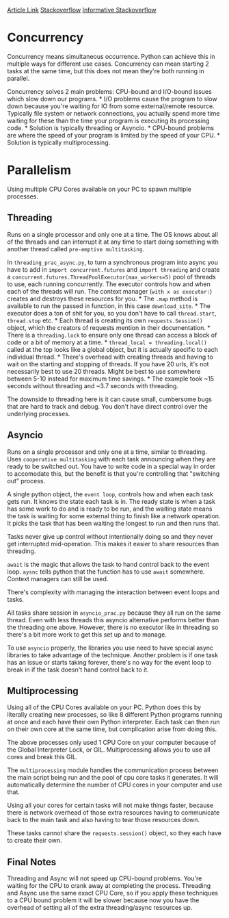 [Article Link](https://realpython.com/python-concurrency/)
[Stackoverflow](https://stackoverflow.com/questions/27435284/multiprocessing-vs-multithreading-vs-asyncio)
[Informative Stackoverflow](https://stackoverflow.com/questions/60236745/is-it-true-that-in-multiprocessing-each-process-gets-its-own-gil-in-cpython-h)

# Concurrency
Concurrency means simultaneous occurrence.  Python can achieve this in multiple ways for different use cases.  Concurrency can mean starting 2 tasks at the same time, but this does not mean they're both running in parallel.

Concurrency solves 2 main problems: CPU-bound and I/O-bound issues which slow down our programs.
    * I/O problems cause the program to slow down because you're waiting for IO from some external/remote resource.  Typically file system or network connections, you actually spend more time waiting for these than the time your program is executing its processing code.
      * Solution is typically threading or Asyncio.
    * CPU-bound problems are where the speed of your program is limited by the speed of your CPU.
      * Solution is typically multiprocessing.

# Parallelism
Using multiple CPU Cores available on your PC to spawn multiple processes.

## Threading
Runs on a single processor and only one at a time.  The OS knows about all of the threads and can interrupt it at any time to start doing something with another thread called `pre-emptive multitasking`.

In `threading_prac_async.py`, to turn a synchronous program into async you have to add in `import concurrent.futures` and `import threading` and create a `concurrent.futures.ThreadPoolExecutor(max_workers=5)` pool of threads to use, each running concurrently.  The executor controls how and when each of the threads will run.  The context manager (`with x as executor:`) creates and destroys these resources for you.
    * The `.map` method is available to run the passed in function, in this case `download_site`.
    * The executor does a ton of shit for you, so you don't have to call `thread.start`, `thread.stop` etc.
    * Each thread is creating its own `requests.Session()` object, which the creators of requests mention in their documentation.
    * There is a `threading.lock` to ensure only one thread can access a block of code or a bit of memory at a time.
    * `thread_local = threading.local()` called at the top looks like a global object, but it is actually specific to each individual thread.
    * There's overhead with creating threads and having to wait on the starting and stopping of threads.  If you have 20 urls, it's not necessarily best to use 20 threads.  Might be best to use somewhere between 5-10 instead for maximum time savings.
    * The example took ~15 seconds without threading and ~3.7 seconds with threading.

The downside to threading here is it can cause small, cumbersome bugs that are hard to track and debug.  You don't have direct control over the underlying processes. 

## Asyncio
Runs on a single processor and only one at a time, similar to threading.  Uses `cooperative multitasking` with each task announcing when they are ready to be switched out.  You have to write code in a special way in order to accomodate this, but the benefit is that you're controlling that "switching out" process.

A single python object, the `event loop`, controls how and when each task gets run.  It knows the state each task is in.  The ready state is when a task has some work to do and is ready to be run, and the waiting state means the task is waiting for some external thing to finish like a network operation.  It picks the task that has been waiting the longest to run and then runs that.

Tasks never give up control without intentionally doing so and they never get interrupted mid-operation.  This makes it easier to share resources than threading.  

`await` is the magic that allows the task to hand control back to the event loop.  `aysnc` tells python that the function has to use `await` somewhere.  Context managers can still be used.

There's complexity with managing the interaction between event loops and tasks.

All tasks share session in `asyncio_prac.py` because they all run on the same thread.  Even with less threads this asyncio alternative performs better than the threading one above.  However, there is no executor like in threading so there's a bit more work to get this set up and to manage.

To use `asyncio` properly, the libraries you use need to have special async libraries to take advantage of the technique.  Another problem is if one task has an issue or starts taking forever, there's no way for the event loop to break in if the task doesn't hand control back to it.

## Multiprocessing
Using all of the CPU Cores available on your PC.  Python does this by literally creating new processes, so like 8 different Python programs running at once and each have their own Python interpreter.  Each task can then run on their own core at the same time, but complication arise from doing this.

The above processes only used 1 CPU Core on your computer because of the Global Interpreter Lock, or GIL.  Multiprocessing allows you to use all cores and break this GIL.

The `multiprocessing` module handles the communication process between the main script being run and the pool of cpu core tasks it generates.  It will automatically determine the number of CPU cores in your computer and use that.

Using all your cores for certain tasks will not make things faster, because there is network overhead of those extra resources having to communicate back to the main task and also having to tear those resources down.

These tasks cannot share the `requests.session()` object, so they each have to create their own.  


## Final Notes
Threading and Async will not speed up CPU-bound problems.  You're waiting for the CPU to crank away at completing the process.  Threading and Async use the same exact CPU Core, so if you apply these techniques to a CPU bound problem it will be slower because now you have the overhead of setting all of the extra threading/async resources up.